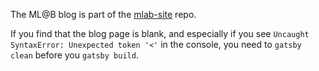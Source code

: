 The ML@B blog is part of the [mlab-site](https://github.com/mlberkeley/mlab-site) repo.


If you find that the blog page is blank, and especially if you see `Uncaught SyntaxError: Unexpected token '<'` in the console, you need to `gatsby clean` before you `gatsby build`.